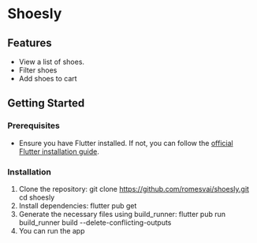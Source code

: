 # Shoesly

## Features

- View a list of shoes.
- Filter shoes
- Add shoes to cart

## Getting Started

### Prerequisites

- Ensure you have Flutter installed. If not, you can follow
  the [official Flutter installation guide](https://flutter.dev/docs/get-started/install).

### Installation

1. Clone the repository:
   git clone https://github.com/romesvai/shoesly.git
   cd shoesly
2. Install dependencies:
   flutter pub get
3. Generate the necessary files using build_runner:
   flutter pub run build_runner build --delete-conflicting-outputs
4. You can run the app